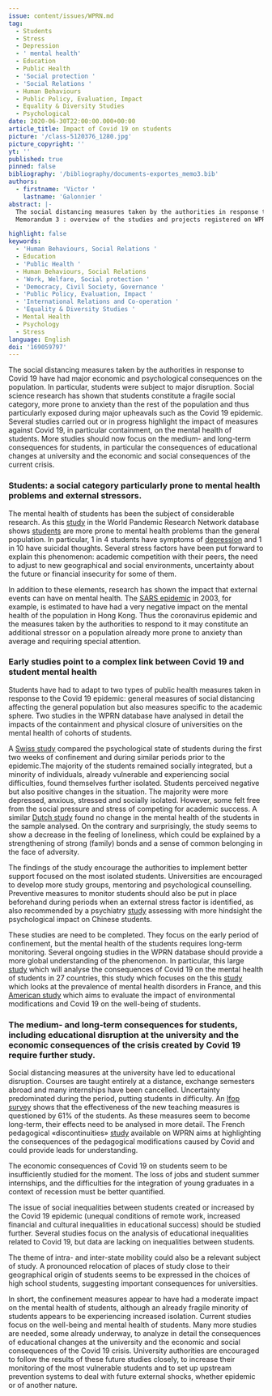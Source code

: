 ```yaml
---
issue: content/issues/WPRN.md
tag:
  - Students
  - Stress
  - Depression
  - ' mental health'
  - Education
  - Public Health
  - 'Social protection '
  - 'Social Relations '
  - Human Behaviours
  - Public Policy, Evaluation, Impact
  - Equality & Diversity Studies
  - Psychological
date: 2020-06-30T22:00:00.000+00:00
article_title: Impact of Covid 19 on students
picture: '/class-5120376_1280.jpg'
picture_copyright: ''
yt: ''
published: true
pinned: false
bibliography: '/bibliography/documents-exportes_memo3.bib'
authors:
  - firstname: 'Victor '
    lastname: 'Galonnier '
abstract: |-
  The social distancing measures taken by the authorities in response to Covid 19 have had major economic and psychological consequences on the population. In particular, students were subject to major disruption. Social science research has shown that students constitute a fragile social category, more prone to anxiety than the rest of the population and thus particularly exposed during major upheavals such as the Covid 19 epidemic.
  Memorandum 3 : overview of the studies and projects registered on WPRN database

highlight: false
keywords:
  - 'Human Behaviours, Social Relations '
  - Education
  - 'Public Health '
  - Human Behaviours, Social Relations
  - 'Work, Welfare, Social protection '
  - 'Democracy, Civil Society, Governance '
  - 'Public Policy, Evaluation, Impact '
  - 'International Relations and Co-operation '
  - 'Equality & Diversity Studies '
  - Mental Health
  - Psychology
  - Stress
language: English
doi: '169059797'
---
```


The social distancing measures taken by the authorities in response to Covid 19 have had major economic and psychological consequences on the population. In particular, students were subject to major disruption. Social science research has shown that students constitute a fragile social category, more prone to anxiety than the rest of the population and thus particularly exposed during major upheavals such as the Covid 19 epidemic. Several studies carried out or in progress highlight the impact of measures against Covid 19, in particular containment, on the mental health of students. More studies should now focus on the medium- and long-term consequences for students, in particular the consequences of educational changes at university and the economic and social consequences of the current crisis.

### Students: a social category particularly prone to mental health problems and external stressors.

The mental health of students has been the subject of considerable research. As this [study](https://wprn.org/item/421052 'wprn 421052') in the World Pandemic Research Network database shows [students](https://link.springer.com/article/10.1007/s10902-016-9736-y 'Springer') are more prone to mental health problems than the general population. In particular, 1 in 4 students have symptoms of [depression](https://psycnet.apa.org/record/2012-11011-011 'APA - Psycnet') and 1 in 10 have suicidal thoughts. Several stress factors have been put forward to explain this phenomenon: academic competition with their peers, the need to adjust to new geographical and social environments, uncertainty about the future or financial insecurity for some of them.

In addition to these elements, research has shown the impact that external events can have on mental health. The [SARS epidemic](https://www.ncbi.nlm.nih.gov/pmc/articles/PMC3298267/ 'Pubmed') in 2003, for example, is estimated to have had a very negative impact on the mental health of the population in Hong Kong. Thus the coronavirus epidemic and the measures taken by the authorities to respond to it may constitute an additional stressor on a population already more prone to anxiety than average and requiring special attention.

### Early studies point to a complex link between Covid 19 and student mental health

Students have had to adapt to two types of public health measures taken in response to the Covid 19 epidemic: general measures of social distancing affecting the general population but also measures specific to the academic sphere. Two studies in the WPRN database have analysed in detail the impacts of the containment and physical closure of universities on the mental health of cohorts of students.

A [Swiss study](https://wprn.org/item/435252 'wprn 435252') compared the psychological state of students during the first two weeks of confinement and during similar periods prior to the epidemic.The majority of the students remained socially integrated, but a minority of individuals, already vulnerable and experiencing social difficulties, found themselves further isolated. Students perceived negative but also positive changes in the situation. The majority were more depressed, anxious, stressed and socially isolated. However, some felt free from the social pressure and stress of competing for academic success. A similar [Dutch study](https://wprn.org/item/421052 'wprn 421052') found no change in the mental health of the students in the sample analysed. On the contrary and surprisingly, the study seems to show a decrease in the feeling of loneliness, which could be explained by a strengthening of strong (family) bonds and a sense of common belonging in the face of adversity.

The findings of the study encourage the authorities to implement better support focused on the most isolated students. Universities are encouraged to develop more study groups, mentoring and psychological counselling. Preventive measures to monitor students should also be put in place beforehand during periods when an external stress factor is identified, as also recommended by a psychiatry [study](https://www.sciencedirect.com/science/article/pii/S0165178120305400 'Science Direct') assessing with more hindsight the psychological impact on Chinese students.

These studies are need to be completed. They focus on the early period of confinement, but the mental health of the students requires long-term monitoring. Several ongoing studies in the WPRN database should provide a more global understanding of the phenomenon. In particular, this large [study](https://wprn.org/item/435352 'wprn 435352') which will analyse the consequences of Covid 19 on the mental health of students in 27 countries, this study which focuses on the this [study](https://wprn.org/item/410252 'wprn 410252') which looks at the prevalence of mental health disorders in France, and this [American study](https://wprn.org/item/416652 'wprn 416652') which aims to evaluate the impact of environmental modifications and Covid 19 on the well-being of students.

### The medium- and long-term consequences for students, including educational disruption at the university and the economic consequences of the crisis created by Covid 19 require further study.

Social distancing measures at the university have led to educational disruption. Courses are taught entirely at a distance, exchange semesters abroad and many internships have been cancelled. Uncertainty predominated during the period, putting students in difficulty. An [Ifop survey](https://www.ifop.com/publication/les-perspectives-davenir-des-lyceens-et-des-etudiants-a-lheure-du-coronavirus/ 'IFOP') shows that the effectiveness of the new teaching measures is questioned by 61% of the students. As these measures seem to become long-term, their effects need to be analysed in more detail. The French pedagogical «discontinuities» [study](https://wprn.org/item/419852 'wprn 419852') available on WPRN aims at highlighting the consequences of the pedagogical modifications caused by Covid and could provide leads for understanding.

The economic consequences of Covid 19 on students seem to be insufficiently studied for the moment. The loss of jobs and student summer internships, and the difficulties for the integration of young graduates in a context of recession must be better quantified.

The issue of social inequalities between students created or increased by the Covid 19 epidemic (unequal conditions of remote work, increased financial and cultural inequalities in educational success) should be studied further. Several studies focus on the analysis of educational inequalities related to Covid 19, but data are lacking on inequalities between students.

The theme of intra- and inter-state mobility could also be a relevant subject of study. A pronounced relocation of places of study close to their geographical origin of students seems to be expressed in the choices of high school students, suggesting important consequences for universities.

In short, the confinement measures appear to have had a moderate impact on the mental health of students, although an already fragile minority of students appears to be experiencing increased isolation. Current studies focus on the well-being and mental health of students. Many more studies are needed, some already underway, to analyze in detail the consequences of educational changes at the university and the economic and social consequences of the Covid 19 crisis. University authorities are encouraged to follow the results of these future studies closely, to increase their monitoring of the most vulnerable students and to set up upstream prevention systems to deal with future external shocks, whether epidemic or of another nature.
